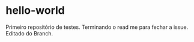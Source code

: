 # hello-world
Primeiro repositório de testes.
Terminando o read me para fechar a issue.
Editado do Branch.
